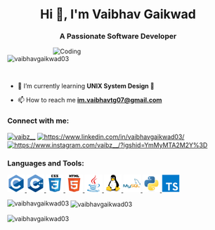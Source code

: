 
<h1 align="center">Hi 👋, I'm Vaibhav Gaikwad</h1>
<h3 align="center">A Passionate Software Developer</h3>
<img align= "right" alt= "Coding" width= "400" src = "https://user-images.githubusercontent.com/98527559/175492401-7d16c8fd-da98-4dc4-b8f6-b4993744a063.gif">

<p align="left"> <img src="https://komarev.com/ghpvc/?username=vaibhavgaikwad03&label=Profile%20views&color=0e75b6&style=flat" alt="vaibhavgaikwad03" /> </p>

<p align="left"> <a href="https://twitter.com/" target="blank"><img src="https://img.shields.io/twitter/follow/?logo=twitter&style=for-the-badge" alt="" /></a> </p>

- 🌱 I’m currently learning **UNIX System Design 🐲**

- 📫 How to reach me **im.vaibhavtg07@gmail.com**

<h3 align="left">Connect with me:</h3>
<p align="left">
<a href="https://dev.to/vaibz__" target="blank"><img align="center" src="https://raw.githubusercontent.com/rahuldkjain/github-profile-readme-generator/master/src/images/icons/Social/devto.svg" alt="vaibz__" height="30" width="40" /></a>
<a href="https://www.linkedin.com/in/vaibhavgaikwad03/" target="blank"><img align="center" src="https://raw.githubusercontent.com/rahuldkjain/github-profile-readme-generator/master/src/images/icons/Social/linked-in-alt.svg" alt="https://www.linkedin.com/in/vaibhavgaikwad03/" height="30" width="40" /></a>
<a href="https://www.instagram.com/vaibz__/?igshid=YmMyMTA2M2Y%3D" target="blank"><img align="center" src="https://raw.githubusercontent.com/rahuldkjain/github-profile-readme-generator/master/src/images/icons/Social/instagram.svg" alt="https://www.instagram.com/vaibz__/?igshid=YmMyMTA2M2Y%3D" height="30" width="40" /></a>
</p>

<h3 align="left">Languages and Tools:</h3>
<p align="left"> <a href="https://www.cprogramming.com/" target="_blank" rel="noreferrer"> <img src="https://raw.githubusercontent.com/devicons/devicon/master/icons/c/c-original.svg" alt="c" width="40" height="40"/> </a> <a href="https://www.w3schools.com/cpp/" target="_blank" rel="noreferrer"> <img src="https://raw.githubusercontent.com/devicons/devicon/master/icons/cplusplus/cplusplus-original.svg" alt="cplusplus" width="40" height="40"/> </a> <a href="https://www.w3schools.com/css/" target="_blank" rel="noreferrer"> <img src="https://raw.githubusercontent.com/devicons/devicon/master/icons/css3/css3-original-wordmark.svg" alt="css3" width="40" height="40"/> </a> <a href="https://www.w3.org/html/" target="_blank" rel="noreferrer"> <img src="https://raw.githubusercontent.com/devicons/devicon/master/icons/html5/html5-original-wordmark.svg" alt="html5" width="40" height="40"/> </a> <a href="https://www.java.com" target="_blank" rel="noreferrer"> <img src="https://raw.githubusercontent.com/devicons/devicon/master/icons/java/java-original.svg" alt="java" width="40" height="40"/> </a> <a href="https://www.linux.org/" target="_blank" rel="noreferrer"> <img src="https://raw.githubusercontent.com/devicons/devicon/master/icons/linux/linux-original.svg" alt="linux" width="40" height="40"/> </a> <a href="https://www.mysql.com/" target="_blank" rel="noreferrer"> <img src="https://raw.githubusercontent.com/devicons/devicon/master/icons/mysql/mysql-original-wordmark.svg" alt="mysql" width="40" height="40"/> </a> <a href="https://www.python.org" target="_blank" rel="noreferrer"> <img src="https://raw.githubusercontent.com/devicons/devicon/master/icons/python/python-original.svg" alt="python" width="40" height="40"/> </a> <a href="https://www.typescriptlang.org/" target="_blank" rel="noreferrer"> <img src="https://raw.githubusercontent.com/devicons/devicon/master/icons/typescript/typescript-original.svg" alt="typescript" width="40" height="40"/> </a> </p>

<p><img align="left" src="https://github-readme-stats.vercel.app/api/top-langs?username=vaibhavgaikwad03&show_icons=true&locale=en&layout=compact" alt="vaibhavgaikwad03" /></p>

<p>&nbsp;<img align="center" src="https://github-readme-stats.vercel.app/api?username=vaibhavgaikwad03&show_icons=true&locale=en" alt="vaibhavgaikwad03" /></p>

<p><img align="center" src="https://github-readme-streak-stats.herokuapp.com/?user=vaibhavgaikwad03&" alt="vaibhavgaikwad03" /></p> 
